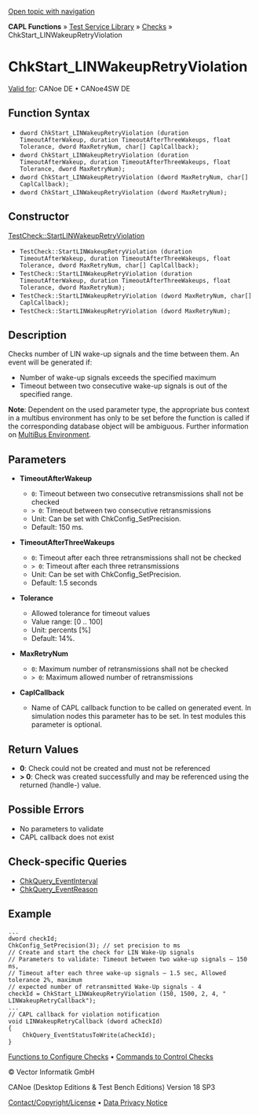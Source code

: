 [Open topic with navigation](../../../../../CANoeDEFamily.htm#Topics/CAPLFunctions/Test/Functions/CAPLfunctionChkStartLinWakeupRetryViolation.md)

**CAPL Functions** » [Test Service Library](../CAPLfunctionsTSLOverview.md) » [Checks](../CAPLfunctionsTSLCheckOverview.md) » ChkStart_LINWakeupRetryViolation

# ChkStart_LINWakeupRetryViolation

[Valid for](../../../Shared/FeatureAvailability.md): CANoe DE • CANoe4SW DE

## Function Syntax

- `dword ChkStart_LINWakeupRetryViolation (duration TimeoutAfterWakeup, duration TimeoutAfterThreeWakeups, float Tolerance, dword MaxRetryNum, char[] CaplCallback);`
- `dword ChkStart_LINWakeupRetryViolation (duration TimeoutAfterWakeup, duration TimeoutAfterThreeWakeups, float Tolerance, dword MaxRetryNum);`
- `dword ChkStart_LINWakeupRetryViolation (dword MaxRetryNum, char[] CaplCallback);`
- `dword ChkStart_LINWakeupRetryViolation (dword MaxRetryNum);`

## Constructor

[TestCheck::StartLINWakeupRetryViolation](../../../Shared/CAPL/General/ClassesAndObjects.md)

- `TestCheck::StartLINWakeupRetryViolation (duration TimeoutAfterWakeup, duration TimeoutAfterThreeWakeups, float Tolerance, dword MaxRetryNum, char[] CaplCallback);`
- `TestCheck::StartLINWakeupRetryViolation (duration TimeoutAfterWakeup, duration TimeoutAfterThreeWakeups, float Tolerance, dword MaxRetryNum);`
- `TestCheck::StartLINWakeupRetryViolation (dword MaxRetryNum, char[] CaplCallback);`
- `TestCheck::StartLINWakeupRetryViolation (dword MaxRetryNum);`

## Description

Checks number of LIN wake-up signals and the time between them. An event will be generated if:

- Number of wake-up signals exceeds the specified maximum
- Timeout between two consecutive wake-up signals is out of the specified range.

**Note**: Dependent on the used parameter type, the appropriate bus context in a multibus environment has only to be set before the function is called if the corresponding database object will be ambiguous. Further information on [MultiBus Environment](../../../Shared/CAPL/General/TestMultiBusEnvironment.md).

## Parameters

- **TimeoutAfterWakeup**
  - `0`: Timeout between two consecutive retransmissions shall not be checked
  - `> 0`: Timeout between two consecutive retransmissions
  - Unit: Can be set with ChkConfig_SetPrecision.
  - Default: 150 ms.

- **TimeoutAfterThreeWakeups**
  - `0`: Timeout after each three retransmissions shall not be checked
  - `> 0`: Timeout after each three retransmissions
  - Unit: Can be set with ChkConfig_SetPrecision.
  - Default: 1.5 seconds

- **Tolerance**
  - Allowed tolerance for timeout values
  - Value range: [0 .. 100]
  - Unit: percents [%]
  - Default: 14%.

- **MaxRetryNum**
  - `0`: Maximum number of retransmissions shall not be checked
  - `> 0`: Maximum allowed number of retransmissions

- **CaplCallback**
  - Name of CAPL callback function to be called on generated event. In simulation nodes this parameter has to be set. In test modules this parameter is optional.

## Return Values

- **0**: Check could not be created and must not be referenced
- **> 0**: Check was created successfully and may be referenced using the returned (handle-) value.

## Possible Errors

- No parameters to validate
- CAPL callback does not exist

## Check-specific Queries

- [ChkQuery_EventInterval](CAPLfunctionChkQueryEventInterval.md)
- [ChkQuery_EventReason](CAPLfunctionChkQueryEventReason.md)

## Example

```plaintext
...
dword checkId;
ChkConfig_SetPrecision(3); // set precision to ms
// Create and start the check for LIN Wake-Up signals
// Parameters to validate: Timeout between two wake-up signals – 150 ms,
// Timeout after each three wake-up signals – 1.5 sec, Allowed tolerance 2%, maximum 
// expected number of retransmitted Wake-Up signals - 4
checkId = ChkStart_LINWakeupRetryViolation (150, 1500, 2, 4, " LINWakeupRetryCallback"); 
...
// CAPL callback for violation notification
void LINWakeupRetryCallback (dword aCheckId)
{
    ChkQuery_EventStatusToWrite(aCheckId);
}
```

[Functions to Configure Checks](../CAPLfunctionsTSLConfigurationFunctions.md) • [Commands to Control Checks](../CAPLfunctionsTSLCheckControlCommands.md)

© Vector Informatik GmbH

CANoe (Desktop Editions & Test Bench Editions) Version 18 SP3

[Contact/Copyright/License](../../../Shared/ContactCopyrightLicense.md) • [Data Privacy Notice](https://www.vector.com/int/en/company/get-info/privacy-policy/)